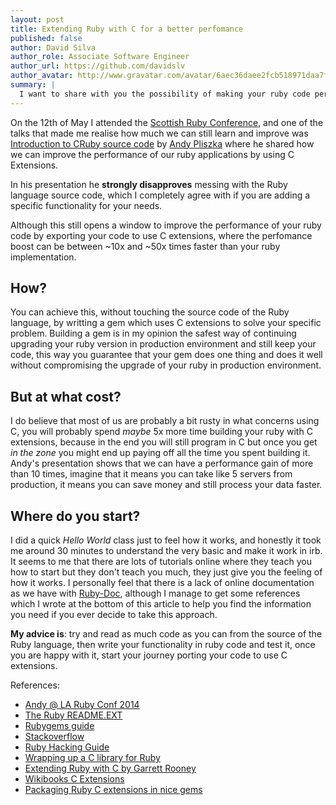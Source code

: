 ```yaml
---
layout: post
title: Extending Ruby with C for a better perfomance
published: false
author: David Silva
author_role: Associate Software Engineer
author_url: https://github.com/davidslv
author_avatar: http://www.gravatar.com/avatar/6aec36daee2fcb518971daa7f2e0f544.png
summary: |
  I want to share with you the possibility of making your ruby code perform faster by using C extensions to accomplish it.
---
```


On the 12th of May I attended the [Scottish Ruby Conference](http://2014.scottishrubyconference.com/), and one of the talks that made me realise how much we can still learn and improve was [Introduction to CRuby source code](http://programme2014.scottishrubyconference.com/schedule#proposal_121) by [Andy Pliszka](https://twitter.com/AntiTyping) where he shared how we can improve the performance of our ruby applications by using C Extensions.

In his presentation he **strongly disapproves** messing with the Ruby language source code, which I completely agree with if you are adding a specific functionality for your needs.

Although this still opens a window to improve the performance of your ruby code by exporting your code to use C extensions, where the perfomance boost can be between ~10x and ~50x times faster than your ruby implementation.

## How?

You can achieve this, without touching the source code of the Ruby language, by writting a gem which uses C extensions to solve your specific problem. Building a gem is in my opinion the safest way of continuing upgrading your ruby version in production environment and still keep your code, this way you guarantee that your gem does one thing and does it well without compromising the upgrade of your ruby in production environment.

## But at what cost?

I do believe that most of us are probably a bit rusty in what concerns using C, you will probably spend *maybe* 5x more time building your ruby with C extensions, because in the end you will still program in C but once you get *in the zone* you might end up paying off all the time you spent building it. Andy's presentation shows that we can have a performance gain of more than 10 times, imagine that it means you can take like 5 servers from production, it means you can save money and still process your data faster.

## Where do you start?

I did a quick *Hello World* class just to feel how it works, and honestly it took me around 30 minutes to understand the very basic and make it work in irb. It seems to me that there are lots of tutorials online where they teach you how to start but they don't teach you much, they just give you the feeling of how it works. I personally feel that there is a lack of online documentation as we have with [Ruby-Doc](http://ruby-doc.org/), although I manage to get some references which I wrote at the bottom of this article to help you find the information you need if you ever decide to take this approach.

**My advice is**: try and read as much code as you can from the source of the Ruby language, then write your functionality in ruby code and test it, once you are happy with it, start your journey porting your code to use C extensions.


References:

- [Andy @ LA Ruby Conf 2014](https://www.youtube.com/watch?v=Chk9c8EwrCA)
- [The Ruby README.EXT](https://raw.githubusercontent.com/ruby/ruby/trunk/README.EXT)
- [Rubygems guide](http://guides.rubygems.org/gems-with-extensions/)
- [Stackoverflow](http://stackoverflow.com/tags/ruby-c-api/info)
- [Ruby Hacking Guide](http://rhg.rubyforge.org/)
- [Wrapping up a C library for Ruby](http://blog.firmhouse.com/wrapping-up-a-c-library-for-ruby-it-s-actually-pretty-easy)
- [Extending Ruby with C by Garrett Rooney](http://people.apache.org/~rooneg/talks/ruby-extensions/ruby-extensions.html)
- [Wikibooks C Extensions](http://en.wikibooks.org/wiki/Ruby_Programming/C_Extensions)
- [Packaging Ruby C extensions in nice gems](http://blog.x-aeon.com/2012/11/28/packaging-ruby-c-extensions-in-nice-gems/)
